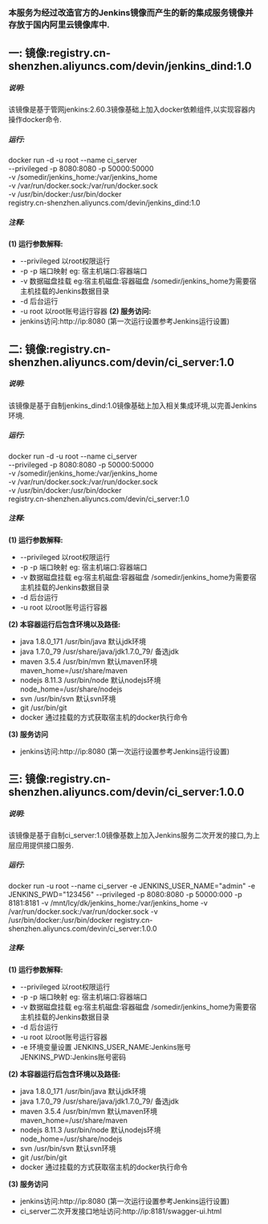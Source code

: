 
### 本服务为经过改造官方的Jenkins镜像而产生的新的集成服务镜像并存放于国内阿里云镜像库中.
一: 镜像:registry.cn-shenzhen.aliyuncs.com/devin/jenkins_dind:1.0
 ----
 ##### 说明:
 该镜像是基于管网jenkins:2.60.3镜像基础上加入docker依赖组件,以实现容器内操作docker命令.
 
 ##### 运行:
 docker run -d -u root --name ci_server \
 --privileged -p 8080:8080 -p 50000:50000 \
 -v /somedir/jenkins_home:/var/jenkins_home \
 -v /var/run/docker.sock:/var/run/docker.sock \
 -v /usr/bin/docker:/usr/bin/docker \
 registry.cn-shenzhen.aliyuncs.com/devin/jenkins_dind:1.0
 
 ##### 注释:
 **(1) 运行参数解释:**
   * --privileged  以root权限运行
   * -p -p 端口映射    eg:  宿主机端口:容器端口
   * -v 数据磁盘挂载  eg:宿主机磁盘:容器磁盘 /somedir/jenkins_home为需要宿主机挂载的Jenkins数据目录
   * -d 后台运行
   * -u root 以root账号运行容器
 **(2) 服务访问:**  
   * jenkins访问:http://ip:8080 (第一次运行设置参考Jenkins运行设置)



二: 镜像:registry.cn-shenzhen.aliyuncs.com/devin/ci_server:1.0
----
##### 说明:
 该镜像是基于自制jenkins_dind:1.0镜像基础上加入相关集成环境,以完善Jenkins环境.

 ##### 运行:
docker run -d -u root --name ci_server \
 --privileged -p 8080:8080 -p 50000:50000 \
 -v /somedir/jenkins_home:/var/jenkins_home \
 -v /var/run/docker.sock:/var/run/docker.sock \
 -v /usr/bin/docker:/usr/bin/docker \
 registry.cn-shenzhen.aliyuncs.com/devin/ci_server:1.0
 
 ##### 注释:
 **(1) 运行参数解释:**
   * --privileged  以root权限运行
   * -p -p 端口映射    eg:  宿主机端口:容器端口
   * -v 数据磁盘挂载  eg:宿主机磁盘:容器磁盘 /somedir/jenkins_home为需要宿主机挂载的Jenkins数据目录
   * -d 后台运行
   * -u root 以root账号运行容器
     
 **(2) 本容器运行后包含环境以及路径:**
   * java 1.8.0_171  /usr/bin/java   默认jdk环境
   * java 1.7.0_79    /usr/share/java/jdk1.7.0_79/      备选jdk
   * maven 3.5.4    /usr/bin/mvn    默认maven环境    maven_home=/usr/share/maven
   * nodejs 8.11.3  /usr/bin/node   默认nodejs环境    node_home=/usr/share/nodejs
   * svn /usr/bin/svn                        默认svn环境 
   * git /usr/bin/git
   * docker  通过挂载的方式获取宿主机的docker执行命令
   
 **(3) 服务访问**
   * jenkins访问:http://ip:8080 (第一次运行设置参考Jenkins运行设置)
   
   
三: 镜像:registry.cn-shenzhen.aliyuncs.com/devin/ci_server:1.0.0
----
##### 说明:
 该镜像是基于自制ci_server:1.0镜像基数上加入Jenkins服务二次开发的接口,为上层应用提供接口服务.

 ##### 运行:
docker run -u root --name ci_server -e JENKINS_USER_NAME="admin" -e JENKINS_PWD="123456" --privileged -p 8080:8080 -p 50000:000 -p 8181:8181 -v /mnt/lcy/dk/jenkins_home:/var/jenkins_home -v /var/run/docker.sock:/var/run/docker.sock -v /usr/bin/docker:/usr/bin/docker registry.cn-shenzhen.aliyuncs.com/devin/ci_server:1.0.0
 
 ##### 注释:
 **(1) 运行参数解释:**
   * --privileged  以root权限运行
   * -p -p 端口映射    eg:  宿主机端口:容器端口
   * -v 数据磁盘挂载  eg:宿主机磁盘:容器磁盘 /somedir/jenkins_home为需要宿主机挂载的Jenkins数据目录
   * -d 后台运行
   * -u root 以root账号运行容器
   * -e 环境变量设置 JENKINS_USER_NAME:Jenkins账号 JENKINS_PWD:Jenkins账号密码
     
 
 **(2) 本容器运行后包含环境以及路径:**
   * java 1.8.0_171  /usr/bin/java   默认jdk环境
   * java 1.7.0_79    /usr/share/java/jdk1.7.0_79/      备选jdk
   * maven 3.5.4    /usr/bin/mvn    默认maven环境    maven_home=/usr/share/maven
   * nodejs 8.11.3  /usr/bin/node   默认nodejs环境    node_home=/usr/share/nodejs
   * svn /usr/bin/svn                        默认svn环境 
   * git /usr/bin/git
   * docker  通过挂载的方式获取宿主机的docker执行命令
   
 **(3) 服务访问**
   * jenkins访问:http://ip:8080 (第一次运行设置参考Jenkins运行设置)  
   * ci_server二次开发接口地址访问:http://ip:8181/swagger-ui.html
